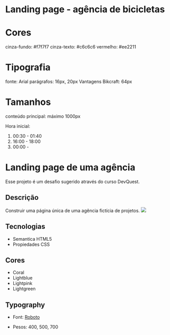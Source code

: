 # Landing page - agência de bicicletas


# Cores

cinza-fundo: #f7f7f7
cinza-texto: #c6c6c6
vermelho: #ee2211

# Tipografia

fonte: Arial
parágrafos: 16px, 20px
Vantagens Bikcraft: 64px

# Tamanhos

conteúdo principal: máximo 1000px

Hora inicial:
1. 00:30 - 01:40
2. 16:00 - 18:00
3. 00:00 - 

# Landing page de uma agência

Esse projeto é um desafio sugerido através do curso DevQuest. 

## Descrição
Construir uma página única de uma agência fictícia de projetos.
<img src="./design/animacao-desktop.gif">

## Tecnologias
- Semantica HTML5
- Propiedades CSS

## Cores
- Coral
- Lightblue
- Lightpink
- Lightgreen

## Typography

-  Font: [Roboto](https://fonts.google.com/specimen/Roboto)

- Pesos: 400, 500, 700